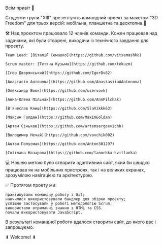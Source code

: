 Всім привіт 👋

Студенти групи "XIII" презентують командний проект за макетом "ЗD Freedom" для
трьох версій: мобільна, планшетна та десктопна.🚀

🛠️ Над проєктом працювало 12 членів команди. Кожен працював над задачами, які
були створені, виходячи із технічного завдання для проекту.

    Team Lead: [Віталій Семашко](https://github.com/vitsemashko)

    Scrum master: [Тетяна Кузьма](https://github.com/tekuzm)

    [Ігор Дворянський](https://github.com/IgorDv82)

    [Анастасія Антонова](https://github.com/AnastasiiaAAntonova)

    [Олександр Вовк](https://github.com/uservovk)

    [Анна-Олена Пільчак](https://github.com/AnnPilchak)

    [В'ячеслав Книш](https://github.com/SlaVikkk63)

    [Максим Голдан](https://github.com/MaximGoldan)

    [Артем Сіньков](https://github.com/artemsergeevichh)

    [Володимир Нечай](https://github.com/vovchik002)

    [Антон Полусмак](https://github.com/Anton301297)

    [Світлана Назарова](https://github.com/lanochka-svitlanka)

💻 Нашею метою було створити адаптивний сайт, який би швидко працював як на
мобільних пристроях, так і на великих екранах, зрозумілою навігацією та
архітектурою.

✅ Протягом проету ми:

    практикували командну роботу з Git;
    навчилися використовували бандлер для збірки проекту;
    успішно застосували у роботі методологію Scrum;
    використали отриманні знання з HTML та CSS.
    почали використовувати JavaScript.

В результаті командної роботи вдалося створити сайт, до якого вас і запрошуємо:

⬇ Welcome! ⬇
